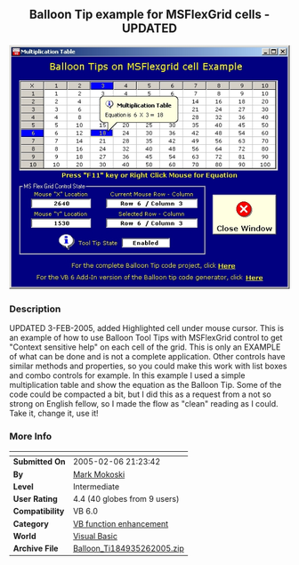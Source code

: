 ﻿<div align="center">

## Balloon Tip example for MSFlexGrid cells \- UPDATED

<img src="PIC200526212917705.jpg">
</div>

### Description

UPDATED 3-FEB-2005, added Highlighted cell under mouse cursor. This is an example of how to use Balloon Tool Tips with MSFlexGrid control to get "Context sensitive help" on each cell of the grid. This is only an EXAMPLE of what can be done and is not a complete application. Other controls have similar methods and properties, so you could make this work with list boxes and combo controls for example. In this example I used a simple multiplication table and show the equation as the Balloon Tip. Some of the code could be compacted a bit, but I did this as a request from a not so strong on English fellow, so I made the flow as "clean" reading as I could. Take it, change it, use it!
 
### More Info
 


<span>             |<span>
---                |---
**Submitted On**   |2005-02-06 21:23:42
**By**             |[Mark Mokoski](https://github.com/Planet-Source-Code/PSCIndex/blob/master/ByAuthor/mark-mokoski.md)
**Level**          |Intermediate
**User Rating**    |4.4 (40 globes from 9 users)
**Compatibility**  |VB 6\.0
**Category**       |[VB function enhancement](https://github.com/Planet-Source-Code/PSCIndex/blob/master/ByCategory/vb-function-enhancement__1-25.md)
**World**          |[Visual Basic](https://github.com/Planet-Source-Code/PSCIndex/blob/master/ByWorld/visual-basic.md)
**Archive File**   |[Balloon\_Ti184935262005\.zip](https://github.com/Planet-Source-Code/mark-mokoski-balloon-tip-example-for-msflexgrid-cells-updated__1-58261/archive/master.zip)








